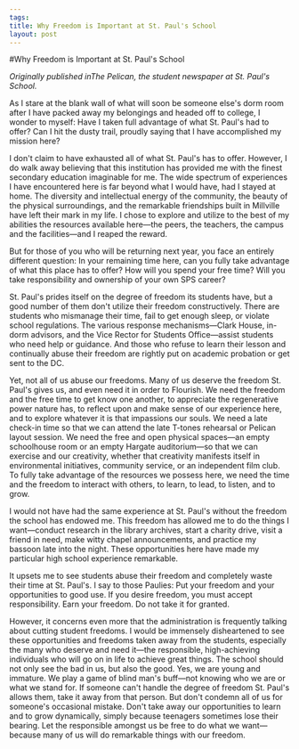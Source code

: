 ```yaml
--- 
tags: 
title: Why Freedom is Important at St. Paul's School
layout: post
---
```


#Why Freedom is Important at St. Paul's School


_Originally published inThe Pelican, the student newspaper at St. Paul's School._

As I stare at the blank wall of what will soon be someone else's dorm room after I have packed away my belongings and headed off to college, I wonder to myself: Have I taken full advantage of what St. Paul's had to offer?  Can I hit the dusty trail, proudly saying that I have accomplished my mission here?

I don't claim to have exhausted all of what St. Paul's has to offer.  However, I do walk away believing that this institution has provided me with the finest secondary education imaginable for me.  The wide spectrum of experiences I have encountered here is far beyond what I would have, had I stayed at home.  The diversity and intellectual energy of the community, the beauty of the physical surroundings, and the remarkable friendships built in Millville have left their mark in my life.  I chose to explore and utilize to the best of my abilities the resources available here—the peers, the teachers, the campus and the facilities—and I reaped the reward.  

But for those of you who will be returning next year, you face an entirely different question: In your remaining time here, can you fully take advantage of what this place has to offer?  How will you spend your free time?  Will you take responsibility and ownership of your own SPS career?  

St. Paul's prides itself on the degree of freedom its students have, but a good number of them don't utilize their freedom constructively.  There are students who mismanage their time, fail to get enough sleep, or violate school regulations.  The various response mechanisms—Clark House, in-dorm advisors, and the Vice Rector for Students Office—assist students who need help or guidance.  And those who refuse to learn their lesson and continually abuse their freedom are rightly put on academic probation or get sent to the DC.  

Yet, not all of us abuse our freedoms.  Many of us deserve the freedom St. Paul's gives us, and even need it in order to Flourish.  We need the freedom and the free time to get know one another, to appreciate the regenerative power nature has, to reflect upon and make sense of our experience here, and to explore whatever it is that impassions our souls.  We need a late check-in time so that we can attend the late T-tones rehearsal or Pelican layout session.  We need the free and open physical spaces—an empty schoolhouse room or an empty Hargate auditorium—so that we can exercise and our creativity, whether that creativity manifests itself in environmental initiatives, community service, or an independent film club. To fully take advantage of the resources we possess here, we need the time and the freedom to interact with others, to learn, to lead, to listen, and to grow.  

I would not have had the same experience at St. Paul's without the freedom the school has endowed me.  This freedom has allowed me to do the things I want—conduct research in the library archives, start a charity drive, visit a friend in need, make witty chapel announcements, and practice my bassoon late into the night.  These opportunities here have made my particular high school experience remarkable.

It upsets me to see students abuse their freedom and completely waste their time at St. Paul's.  I say to those Paulies: Put your freedom and your opportunities to good use.  If you desire freedom, you must accept responsibility.  Earn your freedom.  Do not take it for granted.  

However, it concerns even more that the administration is frequently talking about cutting student freedoms.  I would be immensely disheartened to see these opportunities and freedoms taken away from the students, especially the many who deserve and need it—the responsible, high-achieving individuals who will go on in life to achieve great things.  The school should not only see the bad in us, but also the good.  Yes, we are young and immature.  We play a game of blind man's buff—not knowing who we are or what we stand for.  If someone can't handle the degree of freedom St. Paul's allows them, take it away from that person.  But don't condemn all of us for someone's occasional mistake.  Don't take away our opportunities to learn and to grow dynamically, simply because teenagers sometimes lose their bearing.  Let the responsible amongst us be free to do what we want—because many of us will do remarkable things with our freedom.  
